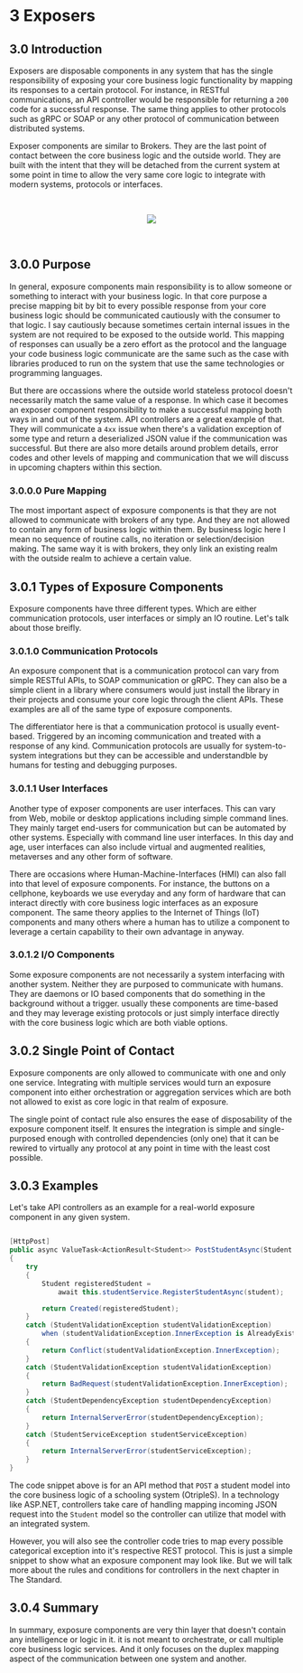 # 3 Exposers

## 3.0 Introduction
Exposers are disposable components in any system that has the single responsibility of exposing your core business logic functionality by mapping its responses to a certain protocol. For instance, in RESTful communications, an API controller would be responsible for returning a `200` code for a successful response. The same thing applies to other protocols such as gRPC or SOAP or any other protocol of communication between distributed systems.

Exposer components are similar to Brokers. They are the last point of contact between the core business logic and the outside world. They are built with the intent that they will be detached from the current system at some point in time to allow the very same core logic to integrate with modern systems, protocols or interfaces.

<br/>
    <p align=center>
        <img src="https://user-images.githubusercontent.com/1453985/147638000-d0896f11-4117-476a-9f22-43d2b5a7d732.png">
    </p>
<br />

## 3.0.0 Purpose
In general, exposure components main responsibility is to allow someone or something to interact with your business logic. In that core purpose a precise mapping bit by bit to every possible response from your core business logic should be communicated cautiously with the consumer to that logic. I say cautiously because sometimes certain internal issues in the system are not required to be exposed to the outside world. This mapping of responses can usually be a zero effort as the protocol and the language your code business logic communicate are the same such as the case with libraries produced to run on the system that use the same technologies or programming languages.

But there are occassions where the outside world stateless protocol doesn't necessarily match the same value of a response. In which case it becomes an exposer component responsibility to make a successful mapping both ways in and out of the system. API controllers are a great example of that. They will communicate a `4xx` issue when there's a validation exception of some type and return a deserialized JSON value if the communication was successful. But there are also more details around problem details, error codes and other levels of mapping and communication that we will discuss in upcoming chapters within this section.

### 3.0.0.0 Pure Mapping
The most important aspect of exposure components is that they are not allowed to communicate with brokers of any type. And they are not allowed to contain any form of business logic within them. By business logic here I mean no sequence of routine calls, no iteration or selection/decision making. The same way it is with brokers, they only link an existing realm with the outside realm to achieve a certain value.

## 3.0.1 Types of Exposure Components
Exposure components have three different types. Which are either communication protocols, user interfaces or simply an IO routine. Let's talk about those breifly.

### 3.0.1.0 Communication Protocols
An exposure component that is a communication protocol can vary from simple RESTful APIs, to SOAP communication or gRPC. They can also be a simple client in a library where consumers would just install the library in their projects and consume your core logic through the client APIs. These examples are all of the same type of exposure components.

The differentiator here is that a communication protocol is usually event-based. Triggered by an incoming communication and treated with a response of any kind. Communication protocols are usually for system-to-system integrations but they can be accessible and understandble by humans for testing and debugging purposes.

### 3.0.1.1 User Interfaces
Another type of exposer components are user interfaces. This can vary from Web, mobile or desktop applications including simple command lines. They mainly target end-users for communication but can be automated by other systems. Especially with command line user interfaces. In this day and age, user interfaces can also include virtual and augmented realities, metaverses and any other form of software.

There are occasions where Human-Machine-Interfaces (HMI) can also fall into that level of exposure components. For instance, the buttons on a cellphone, keyboards we use everyday and any form of hardware that can interact directly with core business logic interfaces as an exposure component. The same theory applies to the Internet of Things (IoT) components and many others where a human has to utilize a component to leverage a certain capability to their own advantage in anyway.

### 3.0.1.2 I/O Components
Some exposure components are not necessarily a system interfacing with another system. Neither they are purposed to communicate with humans. They are daemons or IO based components that do something in the background without a trigger. usually these components are time-based and they may leverage existing protocols or just simply interface directly with the core business logic which are both viable options.

## 3.0.2 Single Point of Contact
Exposure components are only allowed to communicate with one and only one service. Integrating with multiple services would turn an exposure component into either orchestration or aggregation services which are both not allowed to exist as core logic in that realm of exposure.

The single point of contact rule also ensures the ease of disposability of the exposure component itself. It ensures the integration is simple and single-purposed enough with controlled dependencies (only one) that it can be rewired to virtually any protocol at any point in time with the least cost possible.

## 3.0.3 Examples
Let's take API controllers as an example for a real-world exposure component in any given system.

```csharp

[HttpPost]
public async ValueTask<ActionResult<Student>> PostStudentAsync(Student student)
{
    try
    {
        Student registeredStudent =
            await this.studentService.RegisterStudentAsync(student);

        return Created(registeredStudent);
    }
    catch (StudentValidationException studentValidationException)
        when (studentValidationException.InnerException is AlreadyExistsStudentException)
    {
        return Conflict(studentValidationException.InnerException);
    }
    catch (StudentValidationException studentValidationException)
    {
        return BadRequest(studentValidationException.InnerException);
    }
    catch (StudentDependencyException studentDependencyException)
    {
        return InternalServerError(studentDependencyException);
    }
    catch (StudentServiceException studentServiceException)
    {
        return InternalServerError(studentServiceException);
    }
}

```
The code snippet above is for an API method that `POST` a student model into the core business logic of a schooling system (OtripleS). In a technology like ASP.NET, controllers take care of handling mapping incoming JSON request into the `Student` model so the controller can utilize that model with an integrated system.

However, you will also see the controller code tries to map every possible categorical exception into it's respective REST protocol. This is just a simple snippet to show what an exposure component may look like. But we will talk more about the rules and conditions for controllers in the next chapter in The Standard.


## 3.0.4 Summary
In summary, exposure components are very thin layer that doesn't contain any intelligence or logic in it. it is not meant to orchestrate, or call multiple core business logic services. And it only focuses on the duplex mapping aspect of the communication between one system and another.
